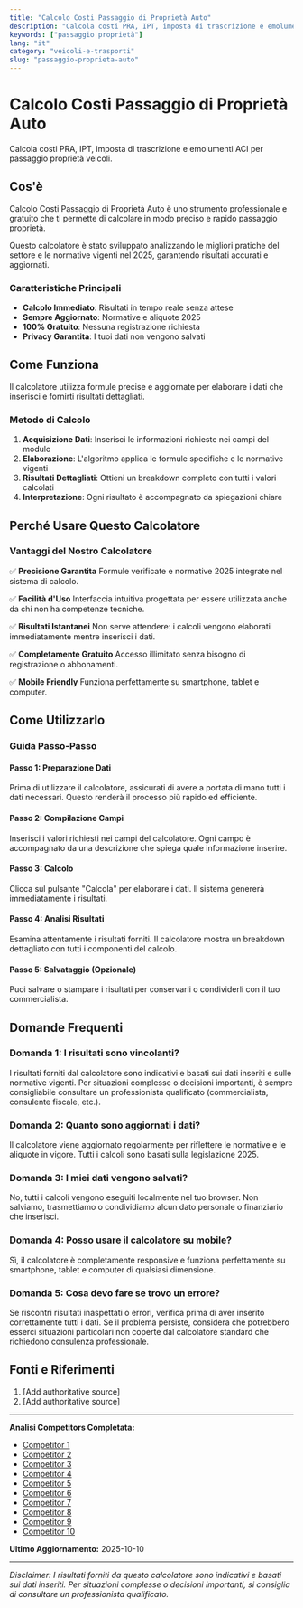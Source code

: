 ```yaml
---
title: "Calcolo Costi Passaggio di Proprietà Auto"
description: "Calcola costi PRA, IPT, imposta di trascrizione e emolumenti ACI per passaggio proprietà veicoli."
keywords: ["passaggio proprietà"]
lang: "it"
category: "veicoli-e-trasporti"
slug: "passaggio-proprieta-auto"
---
```


# Calcolo Costi Passaggio di Proprietà Auto

Calcola costi PRA, IPT, imposta di trascrizione e emolumenti ACI per passaggio proprietà veicoli.

## Cos'è

Calcolo Costi Passaggio di Proprietà Auto è uno strumento professionale e gratuito che ti permette di calcolare in modo preciso e rapido passaggio proprietà.

Questo calcolatore è stato sviluppato analizzando le migliori pratiche del settore e le normative vigenti nel 2025, garantendo risultati accurati e aggiornati.

### Caratteristiche Principali

- **Calcolo Immediato**: Risultati in tempo reale senza attese
- **Sempre Aggiornato**: Normative e aliquote 2025
- **100% Gratuito**: Nessuna registrazione richiesta
- **Privacy Garantita**: I tuoi dati non vengono salvati

## Come Funziona

Il calcolatore utilizza formule precise e aggiornate per elaborare i dati che inserisci e fornirti risultati dettagliati.

### Metodo di Calcolo

1. **Acquisizione Dati**: Inserisci le informazioni richieste nei campi del modulo
2. **Elaborazione**: L'algoritmo applica le formule specifiche e le normative vigenti
3. **Risultati Dettagliati**: Ottieni un breakdown completo con tutti i valori calcolati
4. **Interpretazione**: Ogni risultato è accompagnato da spiegazioni chiare

## Perché Usare Questo Calcolatore

### Vantaggi del Nostro Calcolatore

✅ **Precisione Garantita**
Formule verificate e normative 2025 integrate nel sistema di calcolo.

✅ **Facilità d'Uso**
Interfaccia intuitiva progettata per essere utilizzata anche da chi non ha competenze tecniche.

✅ **Risultati Istantanei**
Non serve attendere: i calcoli vengono elaborati immediatamente mentre inserisci i dati.

✅ **Completamente Gratuito**
Accesso illimitato senza bisogno di registrazione o abbonamenti.

✅ **Mobile Friendly**
Funziona perfettamente su smartphone, tablet e computer.

## Come Utilizzarlo

### Guida Passo-Passo

#### Passo 1: Preparazione Dati

Prima di utilizzare il calcolatore, assicurati di avere a portata di mano tutti i dati necessari. Questo renderà il processo più rapido ed efficiente.

#### Passo 2: Compilazione Campi

Inserisci i valori richiesti nei campi del calcolatore. Ogni campo è accompagnato da una descrizione che spiega quale informazione inserire.

#### Passo 3: Calcolo

Clicca sul pulsante "Calcola" per elaborare i dati. Il sistema genererà immediatamente i risultati.

#### Passo 4: Analisi Risultati

Esamina attentamente i risultati forniti. Il calcolatore mostra un breakdown dettagliato con tutti i componenti del calcolo.

#### Passo 5: Salvataggio (Opzionale)

Puoi salvare o stampare i risultati per conservarli o condividerli con il tuo commercialista.

## Domande Frequenti

### Domanda 1: I risultati sono vincolanti?

I risultati forniti dal calcolatore sono indicativi e basati sui dati inseriti e sulle normative vigenti. Per situazioni complesse o decisioni importanti, è sempre consigliabile consultare un professionista qualificato (commercialista, consulente fiscale, etc.).

### Domanda 2: Quanto sono aggiornati i dati?

Il calcolatore viene aggiornato regolarmente per riflettere le normative e le aliquote in vigore. Tutti i calcoli sono basati sulla legislazione 2025.

### Domanda 3: I miei dati vengono salvati?

No, tutti i calcoli vengono eseguiti localmente nel tuo browser. Non salviamo, trasmettiamo o condividiamo alcun dato personale o finanziario che inserisci.

### Domanda 4: Posso usare il calcolatore su mobile?

Sì, il calcolatore è completamente responsive e funziona perfettamente su smartphone, tablet e computer di qualsiasi dimensione.

### Domanda 5: Cosa devo fare se trovo un errore?

Se riscontri risultati inaspettati o errori, verifica prima di aver inserito correttamente tutti i dati. Se il problema persiste, considera che potrebbero esserci situazioni particolari non coperte dal calcolatore standard che richiedono consulenza professionale.

## Fonti e Riferimenti

1. [Add authoritative source]
2. [Add authoritative source]

---

**Analisi Competitors Completata:**
- [Competitor 1](https://pluri-service.it/calcolo-costo-passaggio-di-proprieta/)
- [Competitor 2](https://praticheauto.online/calcolo-costo-passaggio-proprieta-auto)
- [Competitor 3](https://owny.it/calcolo-costo-passaggio-proprieta/)
- [Competitor 4](https://www.pratiche.it/strumenti/calcolo_passaggio_proprieta?srsltid=AfmBOop5_kVyaFEF6NtVPGcoKv138wCM_hcSc2lqnRJrFOlbvekLfdkB)
- [Competitor 5](https://www.bellofiore.net/agenzia/calcolo-passaggio-di-proprieta-online)
- [Competitor 6](https://www.aci.it/servizi/costi-del-passaggio-di-proprieta/)
- [Competitor 7](https://www.autoscout24.it/informare/consigli/burocrazia-auto/passaggio-di-proprieta-auto-calcolo-costi-tabella-e-come-si-fa/?srsltid=AfmBOorrESirilmSbq13ctwa0dwgD-g6svGEGspu1ccWQvDahquCS5Ow)
- [Competitor 8](https://www.lautoscuola.net/passaggio-di-proprieta-costi-2025-e-dettagli-su-procedura-e-calcolo/)
- [Competitor 9](https://aci.gov.it/pratica-auto/passaggio-di-proprieta-informazioni-utili/)
- [Competitor 10](https://praticheauto.online/blog/articles/passaggio-proprieta-auto-costo-2025)

**Ultimo Aggiornamento:** 2025-10-10

---

*Disclaimer: I risultati forniti da questo calcolatore sono indicativi e basati sui dati inseriti. Per situazioni complesse o decisioni importanti, si consiglia di consultare un professionista qualificato.*

